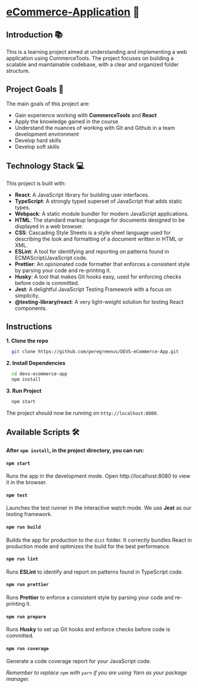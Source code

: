 # [eCommerce-Application](https://devs-ecommerce-2023q4.netlify.app) 🛒

## Introduction 📚

This is a learning project aimed at understanding and implementing a web application using CommerceTools. The project focuses on building a scalable and maintainable codebase, with a clear and organized folder structure.

## Project Goals 🎯

The main goals of this project are:

- Gain experience working with **CommerceTools** and **React**
- Apply the knowledge gained in the course
- Understand the nuances of working with Git and Github in a team development environment
- Develop hard skills
- Develop soft skills

## Technology Stack 💻

This project is built with:

- **React**: A JavaScript library for building user interfaces.
- **TypeScript**: A strongly typed superset of JavaScript that adds static types.
- **Webpack**: A static module bundler for modern JavaScript applications.
- **HTML**: The standard markup language for documents designed to be displayed in a web browser.
- **CSS**: Cascading Style Sheets is a style sheet language used for describing the look and formatting of a document written in HTML or XML.
- **ESLint**: A tool for identifying and reporting on patterns found in ECMAScript/JavaScript code.
- **Prettier**: An opinionated code formatter that enforces a consistent style by parsing your code and re-printing it.
- **Husky**: A tool that makes Git hooks easy, used for enforcing checks before code is committed.
- **Jest**: A delightful JavaScript Testing Framework with a focus on simplicity.
- **@testing-library/react**: A very light-weight solution for testing React components.

## Instructions

**1. Clone the repo**

```sh
  git clone https://github.com/peregreenus/DEVS-eCommerce-App.git
```

**2. Install Dependencies**

```sh
  cd devs-ecommerce-app
  npm install
```

**3. Run Project**

```sh
  npm start
```

The project should now be running on `http://localhost:8080`.

## Available Scripts 🛠️

#### After `npm install`, in the project directory, you can run:

#### `npm start`

Runs the app in the development mode. Open http://localhost:8080 to view it in the browser.

#### `npm test`

Launches the test runner in the interactive watch mode. We use **Jest** as our testing framework.

#### `npm run build`

Builds the app for production to the `dist` folder. It correctly bundles React in production mode and optimizes the build for the best performance.

#### `npm run lint`

Runs **ESLint** to identify and report on patterns found in TypeScript code.

#### `npm run prettier`

Runs **Prettier** to enforce a consistent style by parsing your code and re-printing it.

#### `npm run prepare`

Runs **Husky** to set up Git hooks and enforce checks before code is committed.

#### `npm run coverage`

Generate a code coverage report for your JavaScript code.

_Remember to replace `npm` with `yarn` if you are using Yarn as your package manager._

